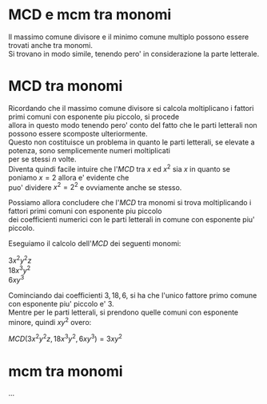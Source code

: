 # MCD e mcm tra monomi  

Il massimo comune divisore e il minimo comune multiplo possono essere trovati anche tra monomi.  
Si trovano in modo simile, tenendo pero' in considerazione la parte letterale.  

# MCD tra monomi  

Ricordando che il massimo comune divisore si calcola moltiplicano i fattori primi comuni con esponente piu piccolo, si procede  
allora in questo modo tenendo pero' conto del fatto che le parti letterali non possono essere scomposte ulteriormente.  
Questo non costituisce un problema in quanto le parti letterali, se elevate a potenza, sono semplicemente numeri moltiplicati  
per se stessi $n$ volte.  
Diventa quindi facile intuire che l'*MCD* tra $x$ ed $x^2$ sia $x$ in quanto se poniamo $x = 2$ allora e' evidente che  
puo' dividere $x^2 = 2^2$ e ovviamente anche se stesso.  

Possiamo allora concludere che l'*MCD* tra monomi si trova moltiplicando i fattori primi comuni con esponente piu piccolo  
dei coefficienti numerici con le parti letterali in comune con esponente piu' piccolo.  

Eseguiamo il calcolo dell'*MCD* dei seguenti monomi:  

$3x^2y^2z$  
$18x^3y^2$  
$6xy^3$  

Cominciando dai coefficienti $3, 18, 6$, si ha che l'unico fattore primo comune con esponente piu' piccolo e' $3$.  
Mentre per le parti letterali, si prendono quelle comuni con esponente minore, quindi $xy^2$ overo:  

$MCD(3x^2y^2z, 18x^3y^2, 6xy^3) = 3xy^2$  

# mcm tra monomi  

...


